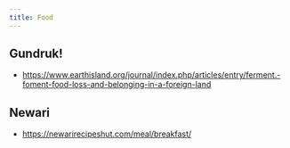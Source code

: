 ```yaml
---
title: Food
---
```


## Gundruk!
-  https://www.earthisland.org/journal/index.php/articles/entry/ferment.-foment-food-loss-and-belonging-in-a-foreign-land
## Newari
-  https://newarirecipeshut.com/meal/breakfast/
